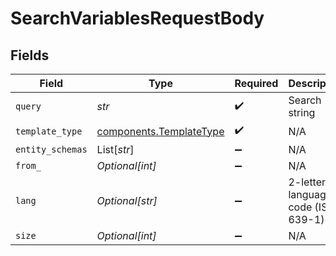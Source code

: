 # SearchVariablesRequestBody


## Fields

| Field                                                              | Type                                                               | Required                                                           | Description                                                        | Example                                                            |
| ------------------------------------------------------------------ | ------------------------------------------------------------------ | ------------------------------------------------------------------ | ------------------------------------------------------------------ | ------------------------------------------------------------------ |
| `query`                                                            | *str*                                                              | :heavy_check_mark:                                                 | Search string                                                      | logo                                                               |
| `template_type`                                                    | [components.TemplateType](../../models/components/templatetype.md) | :heavy_check_mark:                                                 | N/A                                                                |                                                                    |
| `entity_schemas`                                                   | List[*str*]                                                        | :heavy_minus_sign:                                                 | N/A                                                                |                                                                    |
| `from_`                                                            | *Optional[int]*                                                    | :heavy_minus_sign:                                                 | N/A                                                                |                                                                    |
| `lang`                                                             | *Optional[str]*                                                    | :heavy_minus_sign:                                                 | 2-letter language code (ISO 639-1)                                 |                                                                    |
| `size`                                                             | *Optional[int]*                                                    | :heavy_minus_sign:                                                 | N/A                                                                |                                                                    |